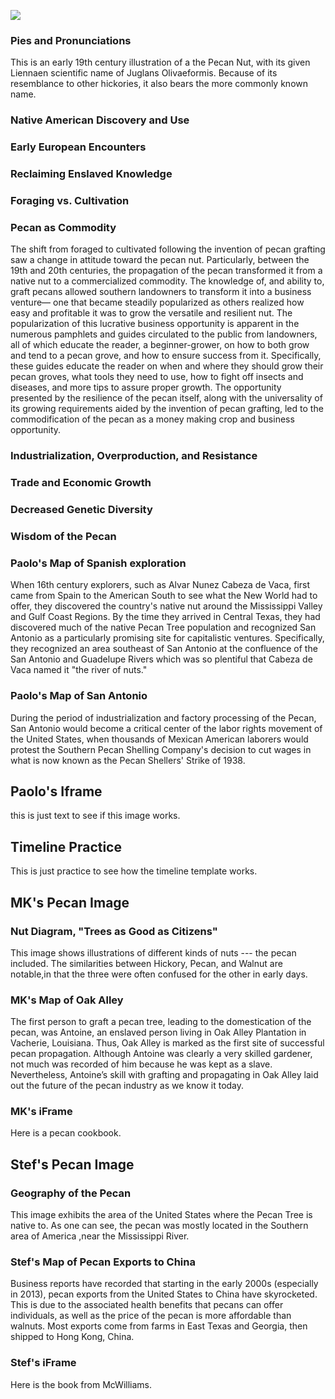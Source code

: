 <a href="https://www.juncture-digital.org"><img src="https://juncture-digital.github.io/juncture/static/images/ve-button.png"></a>

<param ve-config
       title="The Pecan: Cracked Shells and Grafted Wealth."
       author="MaryKathryn Underwood, Stefania Rocca, Paolo Taffaro"
       banner="https://upload.wikimedia.org/wikipedia/commons/thumb/d/d8/Carya_illinoinensis_%28pecan_tree%29_2_%2839629039592%29.jpg/640px-Carya_illinoinensis_%28pecan_tree%29_2_%2839629039592%29.jpg"
       layout="vertical">

<!-- Entities discussed throughout the essay are typically defined before the essay text and
     are thus available in all text.  Entity identifiers (QIDs) can be found in either
     Wikipedia or Wikidata (https://www.wikidata.org)> -->
<param ve-entity eid="Q185372"> <!-- Girl with a Pearl Earring painting -->
<param ve-entity eid="Q41264"> <!-- Johannes Vermeer -->
<param ve-entity eid="Q221092"> <!-- Mauritshuis -->
<param ve-entity eid="Q36600"> <!-- The Hague -->

### Pies and Pronunciations  
This is an early 19th century illustration of a the Pecan Nut, with its given Liennaen scientific name of Juglans Olivaeformis. Because of its resemblance to other hickories, it also bears the more <span data-mouseover-image-zoomto="391,2115,1874,1809">commonly known name</span>.
<param ve-image
       label="Illustration from Michaux's North American Trees"
       description="Illustration of the Pecan"
       license="public domain"
       url="https://www.biodiversitylibrary.org/pageImage/52292046"
       region="-701,229,3885,3750">

### Native American Discovery and Use

### Early European Encounters

### Reclaiming Enslaved Knowledge

### Foraging vs. Cultivation

### Pecan as Commodity 
The shift from foraged to cultivated following the invention of pecan grafting saw a change in attitude toward the pecan nut. Particularly, between the 19th and 20th centuries, the propagation of the pecan transformed it from a native nut to a commercialized commodity. The knowledge of, and ability to, graft pecans allowed southern landowners to transform it into a business venture— one that became steadily popularized as others realized how easy and profitable it was to grow the versatile and resilient nut. The popularization of this lucrative business opportunity is apparent in the numerous pamphlets and guides circulated to the public from landowners, all of which educate the reader, a beginner-grower, on how to both grow and tend to a pecan grove, and how to ensure success from it. Specifically, these guides educate the reader on when and where they should grow their pecan groves, what tools they need to use, how to fight off insects and diseases, and more tips to assure proper growth. The opportunity presented by the resilience of the pecan itself, along with the universality of its growing requirements aided by the invention of pecan grafting, led to the commodification of the pecan as a money making crop and business opportunity.

<param ve-iframe src="https://www.biodiversitylibrary.org/item/224508#page/3/mode/1up&output=embed">
	
### Industrialization, Overproduction, and Resistance

### Trade and Economic Growth 

### Decreased Genetic Diversity

### Wisdom of the Pecan 

### Paolo's Map of Spanish exploration

When 16th century explorers, such as Alvar Nunez Cabeza de Vaca, first came <span data-mouseover-map-flyto="34.328981419887434, -90.79370394592483, 5">from Spain to the American South</span> to see what the New World had to offer, they discovered the country's native nut around the Mississippi Valley and Gulf Coast Regions. By the time they arrived in Central Texas, they had discovered much of the native Pecan Tree population and recognized San Antonio as a particularly promising site for capitalistic ventures. Specifically, they recognized an area southeast of San Antonio at the confluence of the San Antonio and Guadelupe Rivers which was so plentiful that Cabeza de Vaca named it <span data-mouseover-map-flyto="28.507321, -96.891096, 13">"the river of nuts."</span>

<param ve-map
       center="44.826771605406485, -32.95883474013582"
       zoom="2"
       Title="American South"
       prefer-geojson>
<param ve-map-layer geojson
	url="https://raw.githubusercontent.com/emkayyou/essays/main/geojson%20San%20Antonio"
	label="Map overlay of Pecan population"
	show-labels
	stroke-width="0">
<param ve-map-marker
       url="https://upload.wikimedia.org/wikipedia/commons/thumb/2/2c/Cabeza_de_Vaca_Portrait.jpg/640px-Cabeza_de_Vaca_Portrait.jpg"
       coords="40.41876802132462, -3.690965698921055"
       size="512, 328"
       circle="true">
<param ve-map-marker
       url="https://upload.wikimedia.org/wikipedia/commons/6/6f/Guadalupe_river_Hunt_TX.jpg"
       coords="28.507321, -96.891096"
       size="512, 328"
       circle="true">

### Paolo's Map of San Antonio

During the period of industrialization and factory processing of the Pecan, San Antonio would become a critical center of the labor rights movement of the United States, when thousands of Mexican American laborers would protest the Southern Pecan Shelling Company's decision to cut wages in what is now known as the <span data-mouseover-map-flyto="29.414579644080305, -98.51945869215106, 13">Pecan Shellers' Strike</span> of 1938.

<param ve-map
       center="34.328981419887434, -90.79370394592483"
       zoom="5"
       Title="American South"
       prefer-geojson>
<param ve-map-layer geojson
	url="https://raw.githubusercontent.com/emkayyou/essays/main/geojson%20San%20Antonio"
	label="Map overlay of Pecan population"
	show-labels
	stroke-width="0">
<param ve-map-marker
       url="https://upload.wikimedia.org/wikipedia/commons/thumb/2/2c/Cabeza_de_Vaca_Portrait.jpg/640px-Cabeza_de_Vaca_Portrait.jpg"
       coords="40.41876802132462, -3.690965698921055"
       size="512, 328"
       circle="true">
<param ve-map-marker
       url="https://npr.brightspotcdn.com/dims4/default/23c3a1e/2147483647/strip/true/crop/1412x1040+0+0/resize/1760x1296!/format/webp/quality/90/?url=http%3A%2F%2Fnpr-brightspot.s3.amazonaws.com%2Flegacy%2Fsites%2Fkstx%2Ffiles%2F201809%2FPecanShellers2.jpg"
       coords="29.439590464092426, -98.49740017110501"
       size="512, 328"
       circle="true">

## Paolo's Iframe

this is just text to see if this image works.

<param ve-iframe src="https://books.google.com/books?id=fY9u_sgAJm8C&newbks=0&dq=inpublisher%3A%22U.S.%20Department%20of%20Agriculture%22%20pecan&pg=PA4-IA1&output=embed">

## Timeline Practice

This is just practice to see how the timeline template works.

<param ve-knightlab-timeline
	source="1kjtI9t7HgoZRiDeDyGjXXabVm2b3nZqTYFxnmxQUFFI"
	timenav-position="bottom"
	hash-bookmark="false”
	initial-zoom="1"
	height="750">

## MK's Pecan Image

### Nut Diagram, "Trees as Good as Citizens"
This image shows illustrations of different kinds of nuts --- the pecan included. <span data-mouseover-image-zoomto="7,119,687,643">The similarities between Hickory, Pecan, and Walnut are notable</span>,in that the three were often confused for the other in early days. 
<param ve-image 
       url="https://www.archive.org/download/treesasgoodcitiz00packrich/page/n147_w407"
       label="Trees as Good as Citizens"
       description="Nut Diagram"
       license="public domain">

### MK's Map of Oak Alley

The first person to graft a pecan tree, leading to the domestication of the pecan, was Antoine, an enslaved person living in <span data-mouseover-map-flyto="30.00449, -90.77604, 16">Oak Alley Plantation</span> in Vacherie, Louisiana. Thus, Oak Alley is marked as the first site of successful pecan propagation. Although Antoine was clearly a very skilled gardener, not much was recorded of him because he was kept as a slave. Nevertheless, Antoine’s skill with grafting and propagating in Oak Alley laid out the future of the pecan industry as we know it today.

<param ve-map
center="30.00449, -90.77604"
zoom="6"
Title="Oak Alley Plantation"
show-labels>
<param ve-map-marker
url="https://upload.wikimedia.org/wikipedia/commons/e/ee/Oak_alley_-_view_from_front.jpg?20120903075509"
coords="30.00449, -90.77604"
size="800, 571" 
circle="true">

### MK's iFrame
Here is a pecan cookbook.
<param ve-iframe src="https://books.google.com/books?id=HSFKDwAAQBAJ&newbks=0&lpg=PP1&dq=pecan%20cookbook&pg=PA14&output=embed">

## Stef's Pecan Image

### Geography of the Pecan
This image exhibits the area of the United States where the Pecan Tree is native to. <span data-mouseover-image-zoomto="280,110,2286,2009">As one can see, the pecan was mostly located in the Southern area of America </span>,near the Mississippi River.
<param ve-image
       url="https://www.biodiversitylibrary.org/pageImage/42277934"
       label="Pecan Growing"
       description="Showing the range of the Pecan"
       license="public domain">

### Stef's Map of Pecan Exports to China
Business reports have recorded that starting in the early 2000s (especially in 2013), pecan exports from the United States to China have skyrocketed. This is due to the associated health benefits that pecans can offer individuals, as well as the price of the pecan is more affordable than walnuts. Most exports come from farms in <span data-mouseover-map-flyto="31.241, -98.723, 5"> East Texas </span> and <span data-mouseover-map-flyto="32.708, -83.178, 5"> Georgia</span>, then shipped to <span data-mouseover-map-flyto="22.3526, 114.1603, 10"> Hong Kong</span>, China.
<param ve-map
	center="22.3526, 114.1603"
 	zoom="2"
  	Title="Pecan Trade Route from US to China"
   	show-labels>
<param ve-map
	center="31.241, -98.723"
 	zoom="5"
  	Title="East Texas"
   	show-labels>
<param ve-map
	center="32.708, -83.178"
 	zoom="5"
  	Title="Georgia"
   	show-labels>
<param ve-map-marker
	url="https://upload.wikimedia.org/wikipedia/commons/5/51/CPO_China%2C_IMO_9434204_at_the_Botlek%2C_Port_of_Rotterdam%2C_pic1.JPG"
	coords="22.28579, 114.16417"
	size="512, 328"
	circle="true">
 <param ve-map-marker
	url="https://upload.wikimedia.org/wikipedia/commons/c/cf/20111012-NRCS-JMV-0002_-_Flickr_-_USDAgov.jpg"
	coords="29.018, -98.685"
	size="512, 328"
	circle="true">
  <param ve-map-marker
	url="https://upload.wikimedia.org/wikipedia/commons/a/af/20100329-NRCS-JMV-0003_-_Flickr_-_USDAgov.jpg"
	coords="31.8402, -83.6224"
	size="512, 328"
	circle="true">

### Stef's iFrame
Here is the book from McWilliams.
<param ve-iframe
	src="https://books.google.com/books?id=aeOQAAAAQBAJ&newbks=0&lpg=PP1&pg=PR3&output=embed">
